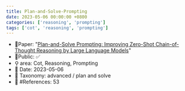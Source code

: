 ```yaml
---
title: Plan-and-Solve-Prompting
date: 2023-05-06 00:00:00 +0800
categories: ['reasoning', 'prompting']
tags: ['cot', 'reasoning', 'prompting']
---
```


- 📙Paper: "[Plan-and-Solve Prompting: Improving Zero-Shot Chain-of-Thought Reasoning by Large Language Models](https://www.semanticscholar.org/paper/Plan-and-Solve-Prompting%3A-Improving-Zero-Shot-by-Wang-Xu/62176de125738e3b95850d1227bac81fd646b78e)"
- 🔑Public: ✅
- ⚲ area: Cot, Reasoning, Prompting
- 📅 Date: 2023-05-06
- 🔎 Taxonomy: advanced / plan and solve
- 📝 #References: 53
